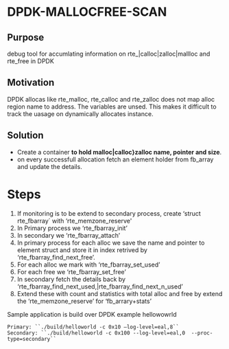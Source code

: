 # DPDK-MALLOCFREE-SCAN

## Purpose
debug tool for accumlating information on rte_|calloc|zalloc|mallloc and rte_free in DPDK

## Motivation
DPDK allocas like rte_malloc, rte_calloc and rte_zalloc does not map alloc region name to address. The variables are unsed. This makes it difficult to track the uasage on dynamically allocates instance. 

## Solution
- Create a container **to hold malloc|calloc}zalloc name, pointer and size**.
- on every successfull allocation fetch an element holder from fb_array and update the details.

# Steps
1.	If monitoring is to be extend to secondary process, create ‘struct rte_fbarray´ with ‘rte_memzone_reserve'
2.	In Primary process we ‘rte_fbarray_init’
3.	In secondary we ‘rte_fbarray_attach’
4.	In primary process for each alloc we save the name and pointer to element struct and store it in index retrived by ‘rte_fbarray_find_next_free’.
5.	For each alloc we mark with ‘rte_fbarray_set_used’
6.	For each free we ‘rte_fbarray_set_free’
7.	In secondary fetch the details back by ‘rte_fbarray_find_next_used,|rte_fbarray_find_next_n_used’
8.	Extend these with count and statistics with total alloc and free by extend the ‘rte_memzone_reserve’ for ‘fb_arrary+stats’

Sample application is build over DPDK example hellowowrld
```
Primary: ``./build/helloworld -c 0x10 –log-level=eal,8``
Secondary: ``./build/helloworld -c 0x100 --log-level=eal,0  --proc-type=secondary``
```

